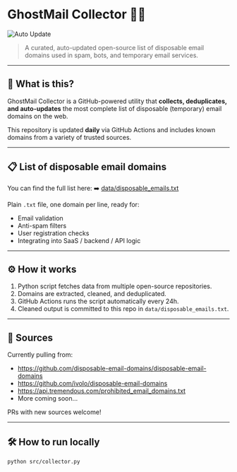 # GhostMail Collector 👻📧

![Auto Update](https://github.com/michaelshapkin/ghostmail-collector/actions/workflows/updater.yml/badge.svg)

> A curated, auto-updated open-source list of disposable email domains used in spam, bots, and temporary email services.

---

## 🚀 What is this?

GhostMail Collector is a GitHub-powered utility that **collects, deduplicates, and auto-updates** the most complete list of disposable (temporary) email domains on the web.

This repository is updated **daily** via GitHub Actions and includes known domains from a variety of trusted sources.

---

## 📋 List of disposable email domains

You can find the full list here:
➡️ [data/disposable_emails.txt](data/disposable_emails.txt)

Plain `.txt` file, one domain per line, ready for:

- Email validation
- Anti-spam filters
- User registration checks
- Integrating into SaaS / backend / API logic

---

## ⚙️ How it works

1. Python script fetches data from multiple open-source repositories.
2. Domains are extracted, cleaned, and deduplicated.
3. GitHub Actions runs the script automatically every 24h.
4. Cleaned output is committed to this repo in `data/disposable_emails.txt`.

---

## 📡 Sources

Currently pulling from:

- https://github.com/disposable-email-domains/disposable-email-domains
- https://github.com/ivolo/disposable-email-domains
- https://api.tremendous.com/prohibited_email_domains.txt
- More coming soon…

PRs with new sources welcome!

---

## 🛠️ How to run locally

```bash
python src/collector.py
